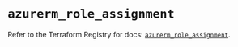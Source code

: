 # `azurerm_role_assignment`

Refer to the Terraform Registry for docs: [`azurerm_role_assignment`](https://registry.terraform.io/providers/hashicorp/azurerm/3.93.0/docs/resources/role_assignment).
